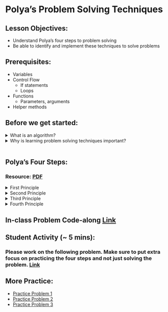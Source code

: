 # Polya’s Problem Solving Techniques

## Lesson Objectives:
- Understand Polya’s four steps to problem solving
- Be able to identify and implement these techniques to solve problems

## Prerequisites:

- Variables
- Control Flow
    - If statements
    - Loops
- Functions
    - Parameters, arguments
- Helper methods

## Before we get started:

<details>
    <summary>What is an algorithm?</summary> <br />

Simple definition: Procedure used for solving a problem.

Format of a programming algorithm: <br />

``` js

// Problem Description: Please create an algorithm that takes in two numbers and returns the sum.

// This is our algorithm:
function sum(input1, input2){
    // This is where you return an output from your algorithm
    return input1 + input2;
}

// This is the invoking of our algorithm:
let output = sum(5, 7);

```
</details>

<details>
    <summary>Why is learning problem solving techniques important?</summary> <br />
    
- Your mind can go blank when put on the spot to solve a problem. An example would be during an interview. This will give you an instinctual fallback under pressure.

- Some difficult problems can be intimidating and you wouldn't even know where to start. This is a great starting point for any problem.

</details>

<br />

## Polya’s Four Steps:

### Resource: [PDF](https://math.berkeley.edu/~gmelvin/polya.pdf)

<details>
<summary>First Principle</summary>
    
    Understand the problem

    Can you paraphrase the problem?

    How many input values will the algorithm expect to receive?
    What data type are the inputs?
    What data type and what shape is the output?
    Is there anything you don't understand that you may have Google?

    What is the good case for solving the problem?
    What kind of edge cases can you think of?
    Are there any other cases that you can think of that you may want to handle?
    Can you write out an example or two of input(s) and output for each case you came up with?
</details>
<details>
    <summary>Second Principle</summary>

    Devise a plan

    Are there any helper methods that come to mind when understanding the problem?
    Are you able to pseudocode an algorithm that meets all of the cases you came up with?

</details>
<details>
    <summary>Third Principle</summary>

    Carry out the plan

    Where you able to write the code for the pseudocode that you created?
    Do you need to practice/Google how to use a certain helper method?
    Did the plan you devised work?
    Will you have to create a new plan?

</details>
<details>
    <summary>Fourth Principle</summary>

    Look back

    Is the algorithm scalable with reference to time-complexity/space-complexity 
    How can you refactor the code to make it more time/space efficient?
    Can you refactor the algorithm to be more readable or maintainable?
</details>

## In-class Problem Code-along  [Link](https://www.codewars.com/kata/57eadb7ecd143f4c9c0000a3)

## Student Activity (~ 5 mins):
### Please work on the following problem. Make sure to put extra focus on practicing the four steps and not just solving the problem. [Link](https://www.codewars.com/kata/5715eaedb436cf5606000381)

## More Practice: 
- [Practice Problem 1](https://www.codewars.com/kata/554b4ac871d6813a03000035)
- [Practice Problem 2](https://www.codewars.com/kata/53e30ec0116393fe1a00060b)
- [Practice Problem 3](https://www.codewars.com/kata/558fc85d8fd1938afb000014)